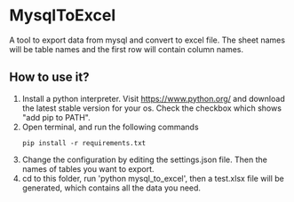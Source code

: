 # MysqlToExcel
A tool to export data from mysql and convert to excel file. The sheet names will be table names and the first row will contain column names.

## How to use it?
1. Install a python interpreter. Visit https://www.python.org/ and download the latest stable version for your os. Check the checkbox which shows "add pip to PATH".
2. Open terminal, and run the following commands
	```
	pip install -r requirements.txt
	```
3. Change the configuration by editing the settings.json file. Then the names of tables you want to export. 
4. cd to this folder, run 'python mysql_to_excel', then a test.xlsx file will be generated, which contains all the data you need. 
